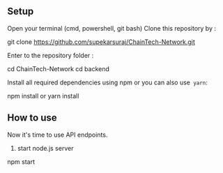 ## Setup 
Open your terminal (cmd, powershell, git bash)
Clone this repository by :

git clone https://github.com/supekarsuraj/ChainTech-Network.git

Enter to the repository folder :

cd ChainTech-Network
cd backend

Install all required dependencies using npm or you can also use` yarn`:

npm install or yarn install


## How to use 
Now it's time to use API endpoints.
1. start node.js server

npm start
